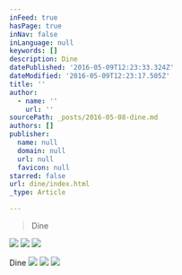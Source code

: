```yaml
---
inFeed: true
hasPage: true
inNav: false
inLanguage: null
keywords: []
description: Dine
datePublished: '2016-05-09T12:23:33.324Z'
dateModified: '2016-05-09T12:23:17.505Z'
title: ''
author:
  - name: ''
    url: ''
sourcePath: _posts/2016-05-08-dine.md
authors: []
publisher:
  name: null
  domain: null
  url: null
  favicon: null
starred: false
url: dine/index.html
_type: Article

---
```

> Dine

![](https://s3-us-west-2.amazonaws.com/the-grid-img/p/ba148d05b9ac459a163bf1f49101566fb88173db.jpg)
![](https://s3-us-west-2.amazonaws.com/the-grid-img/p/fffd1117be739ea951d985cfa7d7c0318fc77b3b.jpg)
![](https://s3-us-west-2.amazonaws.com/the-grid-img/p/b84b1b9f703bc17f05d4bf05160e5f5e169a1641.jpg)

Dine
![](https://s3-us-west-2.amazonaws.com/the-grid-img/p/01d2bdd9887059f1958e5e7234952096b8f16161.jpg)
![](https://the-grid-user-content.s3-us-west-2.amazonaws.com/73a46736-cde3-43bc-89f9-e759884db676.jpg)
![](https://the-grid-user-content.s3-us-west-2.amazonaws.com/c02a905c-94e9-4826-aaeb-6e2e759e8d11.jpg)